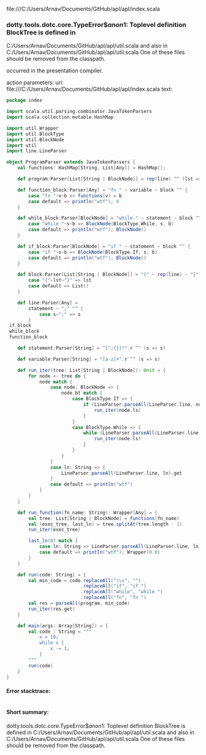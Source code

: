 file:///C:/Users/Arnav/Documents/GitHub/apl/apl/index.scala
### dotty.tools.dotc.core.TypeError$$anon$1: Toplevel definition BlockTree is defined in
  C:/Users/Arnav/Documents/GitHub/apl/apl/util.scala
and also in
  C:/Users/Arnav/Documents/GitHub/apl/apl/util.scala
One of these files should be removed from the classpath.

occurred in the presentation compiler.

action parameters:
uri: file:///C:/Users/Arnav/Documents/GitHub/apl/apl/index.scala
text:
```scala
package index

import scala.util.parsing.combinator.JavaTokenParsers
import scala.collection.mutable.HashMap

import util.Wrapper
import util.BlockType
import util.BlockNode
import util
import line.LineParser

object ProgramParser extends JavaTokenParsers {
    val functions: HashMap[String, List[Any]] = HashMap();

    def program:Parser[List[String | BlockNode]] = rep(line) ^^ (lst => lst)

    def function_block:Parser[Any] = "fn " ~ variable ~ block ^^ {
        case "fn "~v~b => functions(v) = b
        case default => println("wtf"); 0
    }

    def while_block:Parser[BlockNode] = "while " ~ statement ~ block ^^ {
        case "while "~s~b => BlockNode(BlockType.While, s, b)
        case default => println("wtf"); BlockNode()
    }

    def if_block:Parser[BlockNode] = "if " ~ statement ~ block ^^ {
        case "if "~s~b => BlockNode(BlockType.If, s, b)
        case default => println("wtf"); BlockNode()
    }

    def block:Parser[List[String | BlockNode]] = "{" ~ rep(line) ~ "}" ^^ {
        case "{"~lst~"}" => lst
        case default => List()
    }

    def line:Parser[Any] =
        statement ~ ";" ^^ {
            case s~";" => s
        }
 if_block
 while_block
 function_block

    def statement:Parser[String] = "[^;{}]*".r ^^ (s => s)

    def variable:Parser[String] = "[a-z]+".r ^^ (s => s)

    def run_iter(tree: List[String | BlockNode]): Unit = {
        for node <- tree do {
            node match {
                case node: BlockNode => {
                    node.bt match {
                        case BlockType.If => {
                            if (LineParser.parseAll(LineParser.line, node.cond).get.v != 0) {
                                run_iter(node.ls)
                            }
                        }
                        case BlockType.While => {
                            while (LineParser.parseAll(LineParser.line, node.cond).get.v != 0) {
                                run_iter(node.ls)
                            }
                        }
                    }
                }
                case ln: String => {
                    LineParser.parseAll(LineParser.line, ln).get
                }
                case default => println("wtf")
            }
        }
    }

    def run_function(fn_name: String): Wrapper[Any] = {
        val tree: List[String | BlockNode] = functions(fn_name)
        val (exec_tree, last_ln) = tree.splitAt(tree.length - 1)
        run_iter(exec_tree)

        last_ln(0) match {
            case ln: String => LineParser.parseAll(LineParser.line, ln).get
            case default => println("wtf"); Wrapper(0.0)
        }
    }

    def run(code: String) = {
        val min_code = code.replaceAll("\\s", "")
                           .replaceAll("if", "if ")
                           .replaceAll("while", "while ")
                           .replaceAll("fn", "fn ")
        val res = parseAll(program, min_code)
        run_iter(res.get)
    }

    def main(args: Array[String]) = {
        val code : String = """
            x = 10;
            while x {
                x -= 1;
            }
        """
        run(code)
    }
}
```



#### Error stacktrace:

```

```
#### Short summary: 

dotty.tools.dotc.core.TypeError$$anon$1: Toplevel definition BlockTree is defined in
  C:/Users/Arnav/Documents/GitHub/apl/apl/util.scala
and also in
  C:/Users/Arnav/Documents/GitHub/apl/apl/util.scala
One of these files should be removed from the classpath.